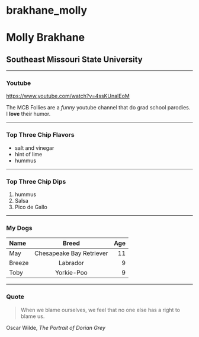 # brakhane_molly
# Molly Brakhane
## Southeast Missouri State University

-----

### Youtube

<https://www.youtube.com/watch?v=4ssKUnaIEoM>

The MCB Follies are a *funny* youtube channel that do grad school parodies. I **love** their humor.

-----

### Top Three Chip Flavors

* salt and vinegar
* hint of lime
* hummus

-----

### Top Three Chip Dips

1) hummus
2) Salsa
3) Pico de Gallo

-----

### My Dogs


| Name    | Breed                    | Age|
| :------------- |:-------------:| -----:|
| May     | Chesapeake Bay Retriever | 11 |
| Breeze  | Labrador                 | 9  |
| Toby    | Yorkie-Poo               | 9  |


-----

### Quote

>When we blame ourselves, we feel that no one else has a right to blame us.

Oscar Wilde, *The Portrait of Dorian Grey*